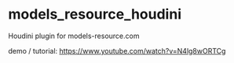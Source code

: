 # models_resource_houdini
Houdini plugin for models-resource.com

demo / tutorial: https://www.youtube.com/watch?v=N4lg8wORTCg

